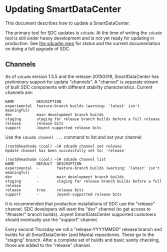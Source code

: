 # Updating SmartDataCenter

This document describes how to update a SmartDataCenter.

The primary tool for SDC updates is `sdcadm`. At the time of writing the
`sdcadm` tool is still under heavy development and is not yet ready for updating
in production. See [the sdcadm repo](https://github.com/TritonDataCenter/sdcadm#readme)
for status and the current documentation on doing a full upgrade of SDC.


## Channels

As of `sdcadm` version 1.5.5 and the release-20150319, SmartDataCenter has
*preliminary* support for update "channels". A "channel" is separate stream of
built SDC components with different stability characteristics. Current channels
are:

    NAME          DESCRIPTION
    experimental  feature-branch builds (warning: 'latest' isn't meaningful)
    dev           main development branch builds
    staging       staging for release branch builds before a full release
    release       release bits
    support       Joyent-supported release bits

Use the `sdcadm channel ...` command to list and set your channel:


    [root@headnode (coal) ~]# sdcadm channel set release
    Update channel has been successfully set to: 'release'

    [root@headnode (coal) ~]# sdcadm channel list
    NAME          DEFAULT  DESCRIPTION
    experimental  -        feature-branch builds (warning: 'latest' isn't meaningful)
    dev           -        main development branch builds
    staging       -        staging for release branch builds before a full release
    release       true     release bits
    support       -        Joyent-supported release bits

It is recommended that production installations of SDC use the "release"
channel. SDC developers will want the "dev" channel (to get access to
"#master" branch builds). Joyent SmartDataCenter supported customers should
eventually use the "support" channel.

Every second Thursday we roll a "release-YYYYMMDD" release branch and
builds for all SmartDataCenter (and Manta) repositories. These go to the
"staging" branch. After a complete set of builds and basic sanity checking,
those are added to the "release" channel.
